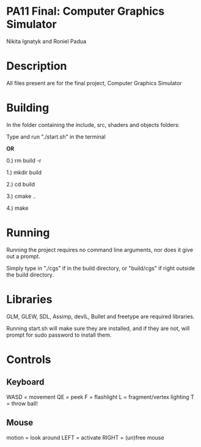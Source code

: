 # PA11 Final: Computer Graphics Simulator

Nikita Ignatyk and Roniel Padua

# Description

All files present are for the final project, Computer Graphics Simulator

# Building

In the folder containing the include, src, shaders and objects folders:

Type and  run "./start.sh" in the terminal

**OR**

0.) rm build -r

1.) mkdir build

2.) cd build

3.) cmake ..

4.) make

# Running

Running the project requires no command line arguments, nor does it give out a prompt.

Simply type in "./cgs" if in the build directory, or "build/cgs" if right outside the build directory.

# Libraries

GLM, GLEW, SDL, Assimp, devIL, Bullet and freetype are required libraries.

Running start.sh will make sure they are installed, and if they are not, will prompt for sudo password to install them.

# Controls

## Keyboard

WASD = movement
QE = peek
F = flashlight
L = fragment/vertex lighting
T = throw ball!

## Mouse

motion = look around
LEFT = activate
RIGHT = (un)free mouse


